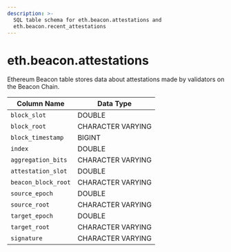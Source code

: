 ```yaml
---
description: >-
  SQL table schema for eth.beacon.attestations and
  eth.beacon.recent_attestations
---
```


# eth.beacon.attestations

Ethereum Beacon table stores data about attestations made by validators on the Beacon Chain.

| Column Name         | Data Type         |
| ------------------- | ----------------- |
| `block_slot`        | DOUBLE            |
| `block_root`        | CHARACTER VARYING |
| `block_timestamp`   | BIGINT            |
| `index`             | DOUBLE            |
| `aggregation_bits`  | CHARACTER VARYING |
| `attestation_slot`  | DOUBLE            |
| `beacon_block_root` | CHARACTER VARYING |
| `source_epoch`      | DOUBLE            |
| `source_root`       | CHARACTER VARYING |
| `target_epoch`      | DOUBLE            |
| `target_root`       | CHARACTER VARYING |
| `signature`         | CHARACTER VARYING |
